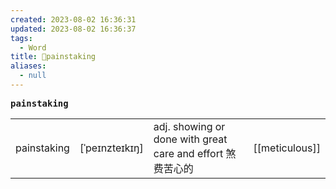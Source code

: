 ```yaml
---
created: 2023-08-02 16:36:31
updated: 2023-08-02 16:36:37
tags:
  - Word
title: 📖painstaking
aliases:
  - null
---
```


<pre><strong>painstaking</strong></pre>
|   |   |   |   |
|---|---|---|---|
|painstaking|[ˈpeɪnzteɪkɪŋ]|adj. showing or done with great care and effort 煞费苦⼼的|[[meticulous]]|